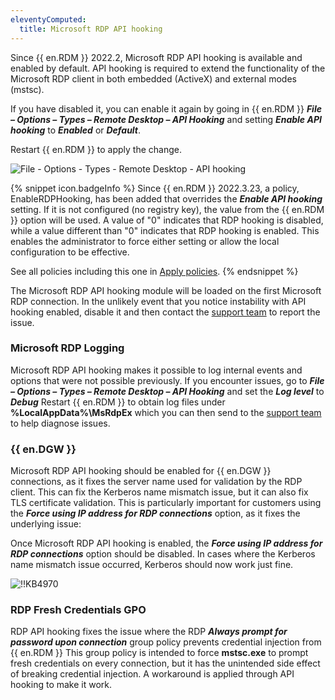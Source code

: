 ```yaml
---
eleventyComputed:
  title: Microsoft RDP API hooking
---
```

Since {{ en.RDM }} 2022.2, Microsoft RDP API hooking is available and enabled by default. API hooking is required to extend the functionality of the Microsoft RDP client in both embedded (ActiveX) and external modes (mstsc).  

If you have disabled it, you can enable it again by going in {{ en.RDM }} ***File – Options – Types – Remote Desktop – API Hooking*** and setting ***Enable API hooking*** to ***Enabled*** or ***Default***.  

Restart {{ en.RDM }} to apply the change.  

![File - Options - Types - Remote Desktop - API hooking](https://webdevolutions.azureedge.net/docs/en/kb/KB4969.png)  

{% snippet icon.badgeInfo %}
Since {{ en.RDM }} 2022.3.23, a policy, EnableRDPHooking, has been added that overrides the ***Enable API hooking*** setting. If it is not configured (no registry key), the value from the {{ en.RDM }} option will be used. A value of "0" indicates that RDP hooking is disabled, while a value different than "0" indicates that RDP hooking is enabled. This enables the administrator to force either setting or allow the local configuration to be effective.  

See all policies including this one in [Apply policies](/kb/remote-desktop-manager/how-to-articles/group-policies/).
{% endsnippet %}

The Microsoft RDP API hooking module will be loaded on the first Microsoft RDP connection. In the unlikely event that you notice instability with API hooking enabled, disable it and then contact the [support team](mailto:service@devolutions.net) to report the issue.

### Microsoft RDP Logging

Microsoft RDP API hooking makes it possible to log internal events and options that were not possible previously. If you encounter issues, go to ***File – Options – Types – Remote Desktop – API Hooking*** and set the ***Log level*** to ***Debug*** Restart {{ en.RDM }} to obtain log files under **%LocalAppData%\MsRdpEx** which you can then send to the [support team](mailto:service@devolutions.net) to help diagnose issues.

### {{ en.DGW }}

Microsoft RDP API hooking should be enabled for {{ en.DGW }} connections, as it fixes the server name used for validation by the RDP client. This can fix the Kerberos name mismatch issue, but it can also fix TLS certificate validation. This is particularly important for customers using the ***Force using IP address for RDP connections*** option, as it fixes the underlying issue:  

Once Microsoft RDP API hooking is enabled, the ***Force using IP address for RDP connections*** option should be disabled. In cases where the Kerberos name mismatch issue occurred, Kerberos should now work just fine.  

![!!KB4970](https://webdevolutions.azureedge.net/docs/en/kb/KB4970.png)

### RDP Fresh Credentials GPO

RDP API hooking fixes the issue where the RDP ***Always prompt for password upon connection*** group policy prevents credential injection from {{ en.RDM }} This group policy is intended to force **mstsc.exe** to prompt fresh credentials on every connection, but it has the unintended side effect of breaking credential injection. A workaround is applied through API hooking to make it work.
